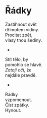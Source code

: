 Řádky
=====

Zastihnout svět  
dřímotem vidiny.  
Procitat zpět,  
vlasy tnou šediny.

*

Stít tělo, by  
pomohlo se hlavě.  
*Zatají oči*, že  
nejdále pravdě.

*

Řádky  
vzpomenout.  
Číst zpátky.  
Hynout.


